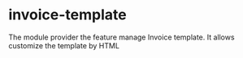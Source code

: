 # invoice-template
The module provider the feature manage Invoice template. It allows customize the template by HTML
